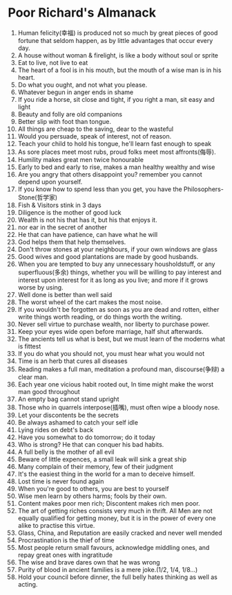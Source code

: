 # Poor Richard's Almanack

1. Human felicity(幸福) is produced not so much by great pieces of good fortune that seldom happen, as by little advantages that occur every day. 
2. A house without woman & firelight, is like a body without soul or sprite
3. Eat to live, not live to eat
4. The heart of a fool is in his mouth, but the mouth of a wise man is in his heart.
5. Do what you ought, and not what you please.
6. Whatever begun in anger ends in shame
7. If you ride a horse, sit close and tight, if you right a man, sit easy and light
8. Beauty and folly are old companions
9. Better slip with foot than tongue.
10. All things are cheap to the saving, dear to the wasteful
11. Would you persuade, speak of interest, not of reason.
12. Teach your child to hold his tongue, he'll learn fast enough to speak
13. As sore places meet most rubs, proud folks meet most affronts(侮辱).
14. Humility makes great men twice honourable
15. Early to bed and early to rise, makes a man healthy wealthy and wise
16. Are you angry that others disappoint you? remember you cannot depend upon yourself.
17. If you know how to spend less than you get, you have the Philosophers-Stone(哲学家)
18. Fish & Visitors stink in 3 days
19. Diligence is the mother of good luck
20. Wealth is not his that has it, but his that enjoys it.
21. nor ear in the secret of another
22. He that can have patience, can have what he will
23. God helps them that help themselves.
24. Don't throw stones at your neighbours, if your own windows are glass
25. Good wives and good plantations are made by good husbands.
26. When you are tempted to buy any unnecessary housholdstuff, or any superfluous(多余) things, whether you will be willing to pay interest and interest upon interest for it as long as you live; and more if it grows worse by using.
27. Well done is better than well said
28. The worst wheel of the cart makes the most noise.
29. If you wouldn't be forgotten as soon as you are dead and rotten, either write things worth reading, or do things worth the writing.
30. Never sell virtue to purchase wealth, nor liberty to purchase power.
31. Keep your eyes wide open before marriage, half shut afterwards.
32. The ancients tell us what is best, but we must learn of the moderns what is fittest
33. If you do what you should not, you must hear what you would not
34. Time is an herb that cures all diseases
35. Reading makes a full man, meditation a profound man, discourse(争辩) a clear man.
36. Each year one vicious habit rooted out, In time might make the worst man good throughout
37. An empty bag cannot stand upright
38. Those who in quarrels interpose(插嘴), must often wipe a bloody nose. 
39. Let your discontents be the secrets
40. Be always ashamed to catch your self idle
41. Lying rides on debt's back
42. Have you somewhat to do tomorrow; do it today
43. Who is strong? He that can conquer his bad habits.
44. A full belly is the mother of all evil
45. Beware of little expences, a small leak will sink a great ship
46. Many complain of their memory, few of their judgment
47. It's the easiest thing in the world for a man to deceive himself.
48. Lost time is never found again
49. When you're good to others, you are best to yourself
50. Wise men learn by others harms; fools by their own.
51. Content makes poor men rich; Discontent makes rich men poor.
52. The art of getting riches consists very much in thrift. All Men are not equally qualified for getting money, but it is in the power of every one alike to practise this virtue.
53. Glass, China, and Reputation are easily cracked and never well mended
54. Procrastination is the thief of time
55. Most people return small favours, acknowledge middling ones, and repay great ones with ingratitude
56. The wise and brave dares own that he was wrong
57. Purity of blood in ancient families is a mere joke.(1/2, 1/4, 1/8...)
58. Hold your council before dinner, the full belly hates thinking as well as acting.
